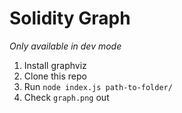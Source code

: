 # Solidity Graph

*Only available in dev mode*

1. Install graphviz
2. Clone this repo
3. Run `node index.js path-to-folder/`
4. Check `graph.png` out
